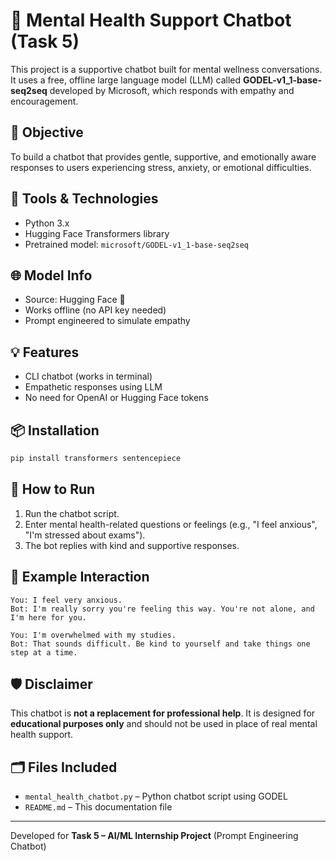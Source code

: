 
# 🧠 Mental Health Support Chatbot (Task 5)

This project is a supportive chatbot built for mental wellness conversations. It uses a free, offline large language model (LLM) called **GODEL-v1_1-base-seq2seq** developed by Microsoft, which responds with empathy and encouragement.

## 🎯 Objective
To build a chatbot that provides gentle, supportive, and emotionally aware responses to users experiencing stress, anxiety, or emotional difficulties.

## 🧰 Tools & Technologies
- Python 3.x
- Hugging Face Transformers library
- Pretrained model: `microsoft/GODEL-v1_1-base-seq2seq`

## 🌐 Model Info
- Source: Hugging Face 🤗
- Works offline (no API key needed)
- Prompt engineered to simulate empathy

## 💡 Features
- CLI chatbot (works in terminal)
- Empathetic responses using LLM
- No need for OpenAI or Hugging Face tokens

## 📦 Installation

```bash
pip install transformers sentencepiece
```

## 🚀 How to Run

1. Run the chatbot script.
2. Enter mental health-related questions or feelings (e.g., "I feel anxious", "I'm stressed about exams").
3. The bot replies with kind and supportive responses.

## 📝 Example Interaction

```
You: I feel very anxious.
Bot: I'm really sorry you're feeling this way. You're not alone, and I'm here for you.

You: I'm overwhelmed with my studies.
Bot: That sounds difficult. Be kind to yourself and take things one step at a time.
```

## 🛡️ Disclaimer
This chatbot is **not a replacement for professional help**. It is designed for **educational purposes only** and should not be used in place of real mental health support.

## 🗂️ Files Included
- `mental_health_chatbot.py` – Python chatbot script using GODEL
- `README.md` – This documentation file

---

Developed for **Task 5 – AI/ML Internship Project** (Prompt Engineering Chatbot)
